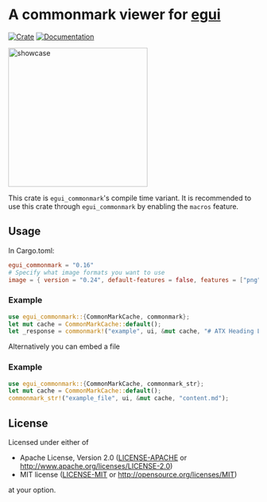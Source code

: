 # A commonmark viewer for [egui](https://github.com/emilk/egui)

[![Crate](https://img.shields.io/crates/v/egui_commonmark_macros.svg)](https://crates.io/crates/egui_commonmark_macros)
[![Documentation](https://docs.rs/egui_commonmark_macros/badge.svg)](https://docs.rs/egui_commonmark_macros)

<img src="https://raw.githubusercontent.com/lampsitter/egui_commonmark/master/assets/example-v3.png" alt="showcase" width=280/>

This crate is `egui_commonmark`'s compile time variant. It is recommended to use
this crate through `egui_commonmark` by enabling the `macros` feature.


## Usage

In Cargo.toml:

```toml
egui_commonmark = "0.16"
# Specify what image formats you want to use
image = { version = "0.24", default-features = false, features = ["png"] }
```

### Example

```rust
use egui_commonmark::{CommonMarkCache, commonmark};
let mut cache = CommonMarkCache::default();
let _response = commonmark!("example", ui, &mut cache, "# ATX Heading Level 1");
```

Alternatively you can embed a file

### Example

```rust
use egui_commonmark::{CommonMarkCache, commonmark_str};
let mut cache = CommonMarkCache::default();
commonmark_str!("example_file", ui, &mut cache, "content.md");
```

## License

Licensed under either of

 * Apache License, Version 2.0 ([LICENSE-APACHE](LICENSE-APACHE) or http://www.apache.org/licenses/LICENSE-2.0)
 * MIT license ([LICENSE-MIT](LICENSE-MIT) or http://opensource.org/licenses/MIT)

at your option.
